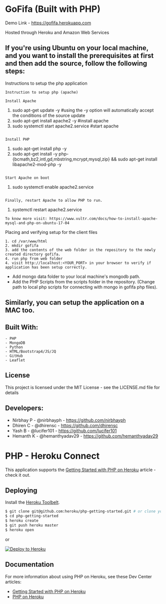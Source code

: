 # GoFifa (Built with PHP)

Demo Link - https://gofifa.herokuapp.com

Hosted through Heroku and Amazon Web Services

## If you're using Ubuntu on your local machine, and you want to install the prerequisites at first and then add the source, follow the following steps:

Instructions to setup the php application

```
Instruction to setup php (apache)

Install Apache
```
1. sudo apt-get update -y #using the -y option will automatically accept the conditions of the source update
2. sudo apt-get install apache2 -y #install apache
3. sudo systemctl start apache2.service #start apache
```

Install PHP
```
1. sudo apt-get install php -y
2. sudo apt-get install -y php-{bcmath,bz2,intl,gd,mbstring,mcrypt,mysql,zip} && sudo apt-get install libapache2-mod-php -y
```

Start Apache on boot
```
1. sudo systemctl enable apache2.service
```

Finally, restart Apache to allow PHP to run.
```
1. systemctl restart apache2.service

```
To know more visit: https://www.vultr.com/docs/how-to-install-apache-mysql-and-php-on-ubuntu-17-04
```

Placing and verifying setup for the client files
```
1. cd /var/www/html
2. mkdir gofifa
3. add the contents of the web folder in the repository to the newly created directory gofifa.
4. run php from web folder
4. visit http://localhost:<YOUR_PORT> in your browser to verify if application has been setup correctly.
```
- Add mongo data folder to your local machine's mongodb path.
- Add the PHP Scripts from the scripts folder in the repository. (Change path to local php scripts for connecting with mongo in gofifa php files).  

## Similarly, you can setup the application on a MAC too.

## Built With:
    - PHP
    - MongoDB
    - Python
    - HTML/Bootstrap4/JS/JQ
    - GitHub
    - Leaflet
    
## License
This project is licensed under the MIT License - see the LICENSE.md file for details

## Developers:
- Nirbhay P - @nirbhayph - https://github.com/nirbhayph 
- Dhiren C - @dhirensc - https://github.com/dhirensc 
- Yash B - @lucifer101 - https://github.com/lucifer101 
- Hemanth K - @hemanthyadav29 - https://github.com/hemanthyadav29 

# PHP - Heroku Connect

This application supports the [Getting Started with PHP on Heroku](https://devcenter.heroku.com/articles/getting-started-with-php) article - check it out.

## Deploying

Install the [Heroku Toolbelt](https://toolbelt.heroku.com/).

```sh
$ git clone git@github.com:heroku/php-getting-started.git # or clone your own fork
$ cd php-getting-started
$ heroku create
$ git push heroku master
$ heroku open
```

or

[![Deploy to Heroku](https://www.herokucdn.com/deploy/button.png)](https://heroku.com/deploy)

## Documentation

For more information about using PHP on Heroku, see these Dev Center articles:

- [Getting Started with PHP on Heroku](https://devcenter.heroku.com/articles/getting-started-with-php)
- [PHP on Heroku](https://devcenter.heroku.com/categories/php)


